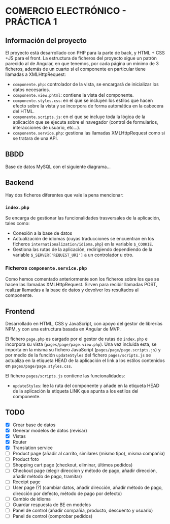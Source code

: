 # COMERCIO ELECTRÓNICO - PRÁCTICA 1

## Información del proyecto

El proyecto está desarrollado con PHP para la parte de back, y HTML + CSS +JS para el front. La estructura de ficheros del proyecto sigue un patrón parecido al de Angular, en que tenemos, por cada página un mínimo de 3 ficheros, además de un cuarto si el componente en particular tiene llamadas a XMLHttpRequest:

- `componente.php`: controlador de la vista, se encargará de inicializar los datos necesarios.
- `componente.view.phtml`: contiene la vista del componente.
- `componente.styles.css`: en el que se incluyen los estilos que hacen efecto sobre la vista y se incorpora de forma automática en la cabecera del HTML.
- `componente.scripts.js`: en el que se incluye toda la lógica de la aplicación que se ejecuta sobre el navegador (control de formularios, interacciones de usuario, etc...).
- `componente.service.php`: gestiona las llamadas XMLHttpRequest como si se tratara de una API.


## BBDD

Base de datos MySQL con el siguiente diagrama...

## Backend

Hay dos ficheros diferentes que vale la pena mencionar:

### `index.php`

Se encarga de gestionar las funcionalidades trasversales de la aplicación, tales como: 

- Conexión a la base de datos
- Actualización de idiomas (cuyas traducciones se encuentran en los ficheros `internationalization/idioma.php`) en la variable `$_COOKIE`.
- Gestiona las rutas de la aplicación, redirigiendo dependiendo de la variable `$_SERVER['REQUEST_URI']` a un controlador u otro.

### Ficheros `componente.service.php`

Como hemos comentado anteriormente son los ficheros sobre los que se hacen las llamadas XMLHttpRequest. Sirven para recibir llamadas POST, realizar llamadas a la base de datos y devolver los resultados al componente.

## Frontend

Desarrollado en HTML, CSS y JavaScript, con apoyo del gestor de librerías NPM, y con una estructura basada en Angular de MVP. 

El fichero `page.php` es cargado por el gestor de rutas de `index.php` e incorpora su vista (`pages/page/page.view.php`). Una vez incluida esta, se importa en la misma su fichero JavaScript (`pages/page/page.scripts.js`) y por medio de la función `updateStyles` del fichero `pages/scripts.js` se actualiza en la etiqueta HEAD de la aplicación el link a los estilos contenidos en `pages/page/page.styles.css`.

El fichero `pages/scripts.js` contiene las funcionalidades:

- `updateStyles`: lee la ruta del componente y añade en la etiqueta HEAD de la aplicación la etiqueta LINK que apunta a los estilos del componente.

## TODO

- [x] Crear base de datos
- [x] Generar modelos de datos (revisar)
- [x] Vistas
- [x] Router
- [x] Translation service
- [ ] Product page (añadir al carrito, similares (mismo tipo), misma compañia)
- [ ] Product foto
- [ ] Shopping cart page (checkout, eliminar, últimos pedidos)
- [ ] Checkout page (elegir direccion y método de pago, añadir dirección, añadir método de pago, tramitar)
- [ ] Receipt page
- [ ] User page (?) (cambiar datos, añadir dirección, añadir método de pago, dirección por defecto, método de pago por defecto)
- [ ] Cambio de idioma
- [ ] Guardar respuesta de BE en modelos
- [ ] Panel de control (añadir compañia, producto, descuento y usuario)
- [ ] Panel de control (comprobar pedidos)